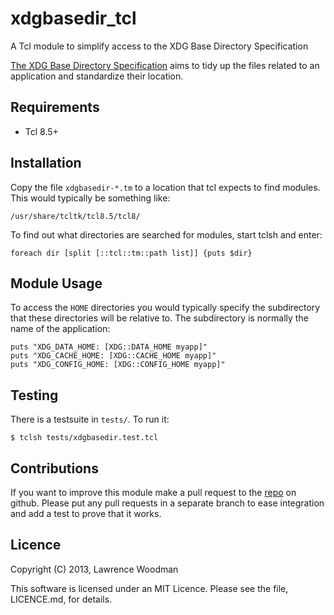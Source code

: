 xdgbasedir_tcl
==============
A Tcl module to simplify access to the XDG Base Directory Specification

[The XDG Base Directory Specification](http://standards.freedesktop.org/basedir-spec/basedir-spec-latest.html) aims to tidy up the files related to an application and standardize their location.

Requirements
------------
*  Tcl 8.5+

Installation
------------
Copy the file `xdgbasedir-*.tm` to a location that tcl expects to find modules.  This would typically be something like:

    /usr/share/tcltk/tcl8.5/tcl8/

To find out what directories are searched for modules, start tclsh and enter:

    foreach dir [split [::tcl::tm::path list]] {puts $dir}

Module Usage
------------
To access the `HOME` directories you would typically specify the subdirectory that these directories will be relative to.  The subdirectory is normally the name of the application:

    puts "XDG_DATA_HOME: [XDG::DATA_HOME myapp]"
    puts "XDG_CACHE_HOME: [XDG::CACHE_HOME myapp]"
    puts "XDG_CONFIG_HOME: [XDG::CONFIG_HOME myapp]"

Testing
-------
There is a testsuite in `tests/`.  To run it:

    $ tclsh tests/xdgbasedir.test.tcl

Contributions
-------------
If you want to improve this module make a pull request to the [repo](https://github.com/LawrenceWoodman/xdgbasedir_tcl) on github.  Please put any pull requests in a separate branch to ease integration and add a test to prove that it works.

Licence
-------
Copyright (C) 2013, Lawrence Woodman

This software is licensed under an MIT Licence.  Please see the file, LICENCE.md, for details.
